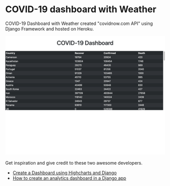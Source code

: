 # COVID-19 dashboard with Weather

COVID-19 Dashboard with Weather created "covidnow.com API" using Django Framework and hosted on Heroku.

<img src="page.png">

Get inspiration and give credit to these two awesome developers.
<ul>
<li><a href="https://www.highcharts.com/blog/tutorials/create-a-dashboard-using-highcharts-and-django/">Create a Dashboard using Highcharts and Django</a></li>
<li><a href="https://www.freecodecamp.org/news/how-to-create-an-analytics-dashboard-in-django-app/">How to create an analytics dashboard in a Django app</a></li>
</ul>
